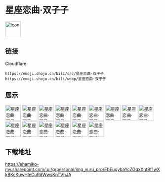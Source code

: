 # 星座恋曲·双子子
<img src="https://emoji.shojo.cn/bili/src/星座恋曲·双子子/icon.png" width="50" height="50" alt="icon">

## 链接
Cloudflare:
```
https://emoji.shojo.cn/bili/src/星座恋曲·双子子
https://emoji.shojo.cn/bili/webp/星座恋曲·双子子
```
## 展示
<img src="https://emoji.shojo.cn/bili/src/星座恋曲·双子子/星座恋曲·双子子-毕业.png" width="50" height="50" alt="星座恋曲·双子子-毕业">
<img src="https://emoji.shojo.cn/bili/src/星座恋曲·双子子/星座恋曲·双子子-你币有了.png" width="50" height="50" alt="星座恋曲·双子子-你币有了">
<img src="https://emoji.shojo.cn/bili/src/星座恋曲·双子子/星座恋曲·双子子-击掌.png" width="50" height="50" alt="星座恋曲·双子子-击掌">
<img src="https://emoji.shojo.cn/bili/src/星座恋曲·双子子/星座恋曲·双子子-没米了.png" width="50" height="50" alt="星座恋曲·双子子-没米了">
<img src="https://emoji.shojo.cn/bili/src/星座恋曲·双子子/星座恋曲·双子子-嘲讽.png" width="50" height="50" alt="星座恋曲·双子子-嘲讽">
<img src="https://emoji.shojo.cn/bili/src/星座恋曲·双子子/星座恋曲·双子子-叉出去.png" width="50" height="50" alt="星座恋曲·双子子-叉出去">
<img src="https://emoji.shojo.cn/bili/src/星座恋曲·双子子/星座恋曲·双子子-已破防.png" width="50" height="50" alt="星座恋曲·双子子-已破防">
<img src="https://emoji.shojo.cn/bili/src/星座恋曲·双子子/星座恋曲·双子子-学会坚强.png" width="50" height="50" alt="星座恋曲·双子子-学会坚强">
<img src="https://emoji.shojo.cn/bili/src/星座恋曲·双子子/星座恋曲·双子子-双双举牌.png" width="50" height="50" alt="星座恋曲·双子子-双双举牌">
<img src="https://emoji.shojo.cn/bili/src/星座恋曲·双子子/星座恋曲·双子子-子子举牌.png" width="50" height="50" alt="星座恋曲·双子子-子子举牌">
<img src="https://emoji.shojo.cn/bili/src/星座恋曲·双子子/星座恋曲·双子子-妈！.png" width="50" height="50" alt="星座恋曲·双子子-妈！">
<img src="https://emoji.shojo.cn/bili/src/星座恋曲·双子子/星座恋曲·双子子-震撼.png" width="50" height="50" alt="星座恋曲·双子子-震撼">
<img src="https://emoji.shojo.cn/bili/src/星座恋曲·双子子/星座恋曲·双子子-骂谁呢.png" width="50" height="50" alt="星座恋曲·双子子-骂谁呢">
<img src="https://emoji.shojo.cn/bili/src/星座恋曲·双子子/星座恋曲·双子子-快逃.png" width="50" height="50" alt="星座恋曲·双子子-快逃">
<img src="https://emoji.shojo.cn/bili/src/星座恋曲·双子子/星座恋曲·双子子-我是双子.png" width="50" height="50" alt="星座恋曲·双子子-我是双子">

## 下载地址

https://shamiko-my.sharepoint.com/:u:/g/personal/img_yuru_pro/EbEugybaYcZGqxXht8f1wXkBKcKuwHleCuRdWwsKnTVhJA